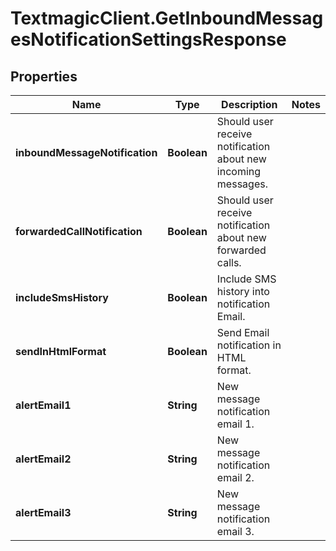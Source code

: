 # TextmagicClient.GetInboundMessagesNotificationSettingsResponse

## Properties
Name | Type | Description | Notes
------------ | ------------- | ------------- | -------------
**inboundMessageNotification** | **Boolean** | Should user receive notification about new incoming messages. | 
**forwardedCallNotification** | **Boolean** | Should user receive notification about new forwarded calls. | 
**includeSmsHistory** | **Boolean** | Include SMS history into notification Email. | 
**sendInHtmlFormat** | **Boolean** | Send Email notification in HTML format. | 
**alertEmail1** | **String** | New message notification email 1. | 
**alertEmail2** | **String** | New message notification email 2. | 
**alertEmail3** | **String** | New message notification email 3. | 


